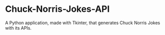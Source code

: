 # Chuck-Norris-Jokes-API
A Python application, made with Tkinter, that generates Chuck Norris Jokes with its APIs.
